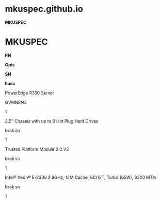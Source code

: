 # mkuspec.github.io
**MKUSPEC**
# MKUSPEC


**PN**

**Opis**

**SN**

**Ilość**

PowerEdge R350 Server

GVMN9N3

1

2.5" Chassis with up to 8 Hot Plug Hard Drives

brak sn

1

Trusted Platform Module 2.0 V3

brak sn

1

Intel® Xeon® E-2336 2.9GHz, 12M Cache, 6C/12T, Turbo (65W), 3200 MT/s

brak sn

1
